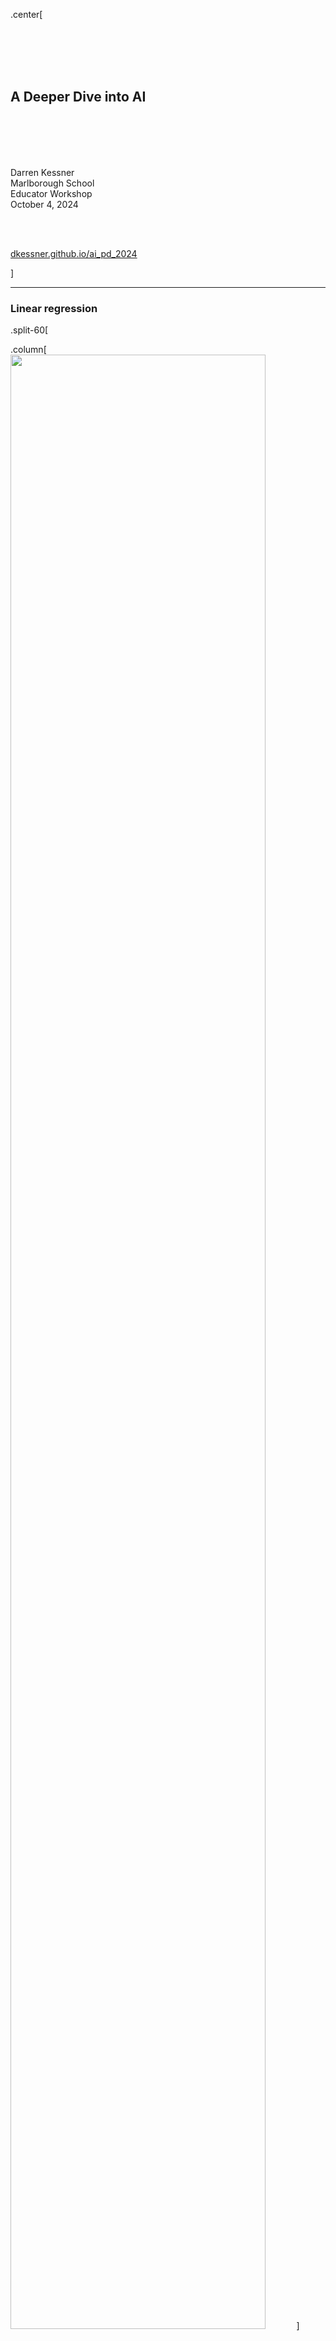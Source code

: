 
.center[

<br/>
<br/>
<br/>
<br/>


## A Deeper Dive into AI

<br/>
<br/>
<br/>
<br/>



Darren Kessner  
Marlborough School   
Educator Workshop  
October 4, 2024  

<br/>
<br/>

[dkessner.github.io/ai_pd_2024](http://dkessner.github.io/ai_pd_2024)  


]

---

### Linear regression


.split-60[

.column[
<img src="pix/linear_regression_0.jpg" width="90%"/>
]
.column[
__Data__  
x: input  
y: output  
]

]



---

### Linear regression

.split-60[

.column[
<img src="pix/linear_regression_1.jpg" width="90%"/>
]

.column[
__Data__  
x: input  
y: output  
  
__Model__  
line     
y = mx + b
  
__Parameters__   
m (slope)  
b (intercept)  

__Training / Learning__ 
finding the best parameters - 
minimizing a loss function

]
]


---

### Linear regression


.split-60[

.column[
<img src="pix/linear_regression_2.jpg" width="90%"/>
]

.column[
__Data__  
x: input  
y: output  
  
__Model__  
line     
y = mx + b
  
__Parameters__   
m (slope)  
b (intercept)  

__Training / Learning__ 
finding the best parameters - 
minimizing a loss function

__Overfitting__  
using too many parameters

]
]

---

### Training the model

.split-50[

.column[
<img src="pix/gradient_descent.png" width="90%"/>
]

.column[
__Train the model__  

&nbsp; = learn from data

&nbsp; = find best parameters  

&nbsp; = minimize loss function  

<br/>

__Gradient Descent__  

- give training data to model as input

- calculate gradient of loss function

- adjust parameters in the direction of the gradient

]
]


---

### Neural networks

.split-60[

.column[
<img src="pix/neuron.png" width="80%"/>
<br/>
<br/>
<img src="pix/artificial_neuron.png" width="80%"/>
]

.column[
<br/>
<img src="pix/neural_network.png" width="100%"/>
]
]


---

### Neural networks 


.center[

<img src="pix/neural_network_composition.ppm" width="70%"/>

<br/>

__Neural network__   
composition of functions   
(linear transformations / matrix multiplication)

<br/>

__Backpropagation algorithm__  
calculation of gradient   
(chain rule)  

]


---

### Cosine similarity

.center[
<img src="pix/cosine.png" width="60%"/>
]

$$
\cos \theta = \dfrac{u \cdot v}{|u||v|}
$$



---

### Semantic embedding

.split-60[

.column[
<img src="pix/word_vectors.jpg" width="90%"/>
]

.column[
__Embedding__  

mapping of words to vectors in a high-dimensional vector space

<br/>

__Semantic similarity__   

words with the same meaning have a higher
cosine similarity (shorter distance)

]

]


---

### Transformers

- 2017 (Google) "Attention is All you Need": introduces the transformer
  architecture

- 2018 (Google) Bidirectional encoder representations from transformers
  (BERT): large language model using transformers

- 2018 (OpenAI) "Improving Language Understanding by Generative
  Pre-Training": GPT-1 released, using transformer architecture,
  unsupervised pre-training, fine-tuning for downstream tasks

- 2020 (OpenAI) GPT-3 released





---

### LLMs

prediction of next word

---

### Terminology

pre-training
fine tuning
foundation models


---

### Applications

traditional:
    - image analysis
    - audio analysis
    - natural language processing
    - language translation

generative
    - text generation
    - image generation




---

### Topics for STEM classes

- Linear regression

<br/>

- Linear algebra
    - vectors
    - dot product
    - matrix multiplication
    - linear transformations

<br/>

- Calculus 
    - derivatives
    - minimization / maximization of functions
        - Newton's method
    - multivariable functions
        - gradients
    - chain rule



